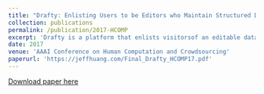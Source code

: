 ```yaml
---
title: "Drafty: Enlisting Users to be Editors who Maintain Structured Data"
collection: publications
permalink: /publication/2017-HCOMP
excerpt: 'Drafty is a platform that enlists visitorsof an editable dataset to become “user-editors” to help solvethis  problem.  It  records  and  analyzes  user-editors’  within-page interactions to construct user interest profiles, creatinga cyclical feedback mechanism that enables Drafty to targetrequests  for  specific  corrections  from  user-editors.  To  val-idate  the  automatically  generated  user  interest  profiles,  wesurveyed participants who performed self-created tasks withDrafty and found their user interest score was 3.2 higher ondata they were interested in versus data they had no interestin.  Next,  a  7-month  live  experiment  compared  the  efficacyof  user-editor  corrections  depending  on  whether  they  wereasked to review data that matched their interests. Our find-ings suggest that user-editors are approximately 3 times morelikely to provide accurate corrections for data matching theirinterest profiles, and about 2 times more likely to provide cor-rections in the first place.'
date: 2017
venue: 'AAAI Conference on Human Computation and Crowdsourcing'
paperurl: 'https://jeffhuang.com/Final_Drafty_HCOMP17.pdf'
---
```


[Download paper here](https://jeffhuang.com/Final_Drafty_HCOMP17.pdf)

<!---Recommended citation: Your Name, You. (2009). "Paper Title Number 1." <i>Journal 1</i>. 1(1)
